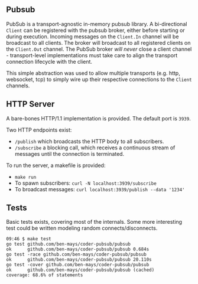 ## Pubsub

PubSub is a transport-agnostic in-memory pubsub library. A bi-directional `Client` can be registered with the pubsub broker, either before starting or during execution. Incoming messages on the `Client.In` channel will be broadcast to all clients. The broker will broadcast to all registered clients on the `Client.Out` channel. The PubSub broker *will never* close a client channel - transport-level implementations must take care to align the transport connection lifecycle with the client.

This simple abstraction was used to allow multiple transports (e.g. http, websocket, tcp) to simply wire up their respective connections to the `Client` channels.

## HTTP Server

A bare-bones HTTP/1.1 implementation is provided. The default port is `3939`. 

Two HTTP endpoints exist:

 - `/publish` which broadcasts the HTTP body to all subscribers.
 - `/subscribe` a blocking call, which receives a continuous stream of messages until the connection is terminated.

To run the server, a makefile is provided:
 - `make run`
 - To spawn subscribers: `curl -N localhost:3939/subscribe`
 - To broadcast messages: `curl localhost:3939/publish --data '1234'`

## Tests

Basic tests exists, covering most of the internals. Some more interesting test could be written modeling random connects/disconnects.

```
09:46 $ make test
go test github.com/ben-mays/coder-pubsub/pubsub
ok      github.com/ben-mays/coder-pubsub/pubsub 0.684s
go test -race github.com/ben-mays/coder-pubsub/pubsub
ok      github.com/ben-mays/coder-pubsub/pubsub 20.110s
go test -cover github.com/ben-mays/coder-pubsub/pubsub
ok      github.com/ben-mays/coder-pubsub/pubsub (cached)       coverage: 68.6% of statements
```
